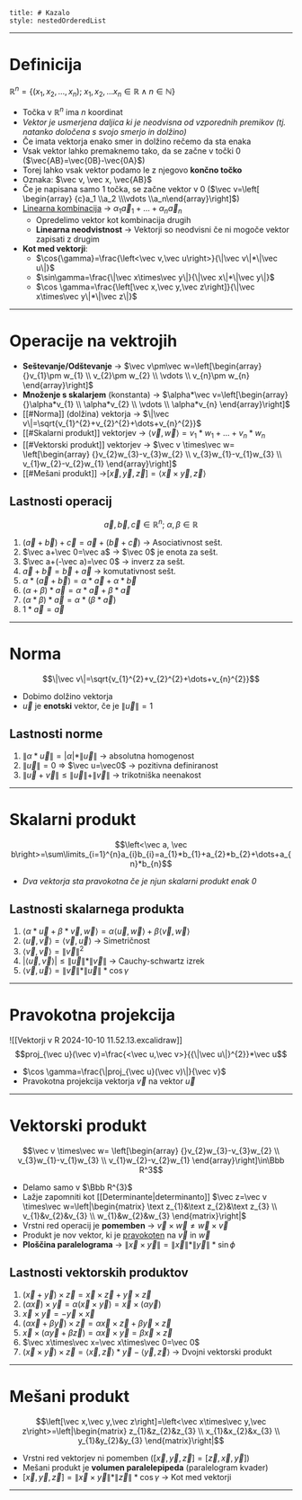 ```table-of-contents
title: # Kazalo
style: nestedOrderedList
```

---
# Definicija
$\mathbb{R}^{n}=\left\{(x_{1}, x_{2},..., x_{n});\ x_{1}, x_{2},... x_{n} \in \mathbb R \land n\in \mathbb N\right\}$
- Točka v $\mathbb R^n$ ima $n$ koordinat
- *Vektor je usmerjena daljica ki je neodvisna od vzporednih premikov (tj. natanko določena s svojo smerjo in dolžino)*
- Če imata vektorja enako smer in dolžino rečemo da sta enaka
- Vsak vektor lahko premaknemo tako, da se začne v točki $0$ ($\vec{AB}=\vec{0B}-\vec{0A}$)
- Torej lahko vsak vektor podamo le z njegovo **končno točko**
- Oznaka: $\vec v, \vec x, \vec{AB}$
- Če je napisana samo 1 točka, se začne vektor v 0 ($\vec v=\left[  \begin{array} {c}a_1 \\a_2 \\\vdots \\a_n\end{array}\right]$)
- <u>Linearna kombinacija</u> -> $\alpha_{1}\vec a_{1}+\dots+\alpha_{n}\vec a_{n}$
	- Opredelimo vektor kot kombinacija drugih
	- **Linearna neodvistnost** -> Vektorji so neodvisni če ni mogoče vektor zapisati z drugim
- **Kot med vektorji**:
	- $\cos{\gamma}=\frac{\left<\vec v,\vec u\right>}{\|\vec v\|*\|\vec u\|}$
	- $\sin\gamma=\frac{\|\vec x\times\vec y\|}{\|\vec x\|*\|\vec y\|}$
	- $\cos \gamma=\frac{\left[\vec x,\vec y,\vec z\right]}{\|\vec x\times\vec y\|*\|\vec z\|}$

---
# Operacije na vektrojih
- **Seštevanje/Odštevanje** -> $\vec v\pm\vec w=\left[\begin{array} {}v_{1}\pm w_{1} \\ v_{2}\pm w_{2} \\ \vdots \\ v_{n}\pm w_{n} \end{array}\right]$
- **Množenje s skalarjem** (konstanta) -> $\alpha*\vec v=\left[\begin{array} {}\alpha*v_{1} \\ \alpha*v_{2} \\ \vdots \\ \alpha*v_{n} \end{array}\right]$
- [[#Norma]] (dolžina) vektorja -> $\|\vec v\|=\sqrt{v_{1}^{2}+v_{2}^{2}+\dots+v_{n}^{2}}$   
- [[#Skalarni produkt]] vektorjev -> $\left<\vec v, \vec w\right>=v_1*w_1+...+v_n*w_n$
- [[#Vektorski produkt]] vektorjev -> $\vec v \times\vec w= \left[\begin{array} {}v_{2}w_{3}-v_{3}w_{2} \\ v_{3}w_{1}-v_{1}w_{3}  \\ v_{1}w_{2}-v_{2}w_{1} \end{array}\right]$
- [[#Mešani produkt]] ->$\left[\vec x,\vec y,\vec z\right]=\left<\vec x\times\vec y,\vec z\right>$
## Lastnosti operacij 
$$\vec a, \vec b, \vec c \in \mathbb R^{n};\ \alpha, \beta \in \mathbb R$$
1. $(\vec a+\vec b)+\vec c=\vec a +(\vec b+\vec c)$ -> Asociativnost sešt. 
2. $\vec a+\vec 0=\vec a$ -> $\vec 0$ je enota za sešt. 
3. $\vec a+(-\vec a)=\vec 0$ -> inverz za sešt. 
4. $\vec a+\vec b=\vec b+\vec a$ -> komutativnost sešt. 
5. $\alpha*(\vec a+\vec b)=\alpha*\vec a+\alpha*\vec b$
6. $(\alpha+\beta)*\vec a=\alpha*\vec a+\beta*\vec a$
7. $(\alpha*\beta)*\vec a=\alpha*(\beta*\vec a)$
8. $1*\vec a=\vec a$

---
# Norma 
$$\|\vec v\|=\sqrt{v_{1}^{2}+v_{2}^{2}+\dots+v_{n}^{2}}$$
- Dobimo dolžino vektorja
- $\vec u$ je **enotski** vektor, če je $\|\vec u\|=1$
## Lastnosti norme
1. $\|\alpha*\vec u\|=|\alpha|*\|\vec u\|$ -> absolutna homogenost 
2. $\|\vec u\|= 0$ => $\vec u=\vec0$ -> pozitivna definiranost
3. $\|\vec u+\vec v\|\le\|\vec u\|+\|\vec v\|$ -> trikotniška neenakost

---
# Skalarni produkt
$$\left<\vec a, \vec b\right>=\sum\limits_{i=1}^{n}a_{i}b_{i}=a_{1}*b_{1}+a_{2}*b_{2}+\dots+a_{n}*b_{n}$$
- *Dva vektorja sta pravokotna če je njun skalarni produkt enak $0$*
## Lastnosti skalarnega produkta
1. $\left<\alpha*\vec u+\beta*\vec v,\vec w\right>=\alpha\left<\vec u,\vec w\right>+\beta\left<\vec v, \vec w\right>$
2. $\left<\vec u,\vec v\right>=\left<\vec v,\vec u\right>$ -> Simetričnost
3. $\left<\vec v, \vec v\right>=\|\vec v\|^2$
4. $|\left<\vec u,\vec v\right>|\le\|\vec u\|*\|\vec v\|$ -> Cauchy-schwartz izrek
5. $\left<\vec v,\vec u\right>=\|\vec v\|*\|\vec u\|*\cos{\gamma}$

---
# Pravokotna projekcija
![[Vektorji v R 2024-10-10 11.52.13.excalidraw]]
$$proj_{\vec u}(\vec v)=\frac{<\vec u,\vec v>}{{\|\vec u\|}^{2}}*\vec u$$
- $\cos \gamma=\frac{\|proj_{\vec u}(\vec v)\|}{\vec v}$
- Pravokotna projekcija vektorja $\vec v$ na vektor $\vec u$

---
# Vektorski produkt
$$\vec v \times\vec w= \left[\begin{array} {}v_{2}w_{3}-v_{3}w_{2} \\ v_{3}w_{1}-v_{1}w_{3}  \\ v_{1}w_{2}-v_{2}w_{1} \end{array}\right]\in\Bbb R^3$$
- Delamo samo v $\Bbb R^{3}$
- Lažje zapomniti kot [[Determinante|determinanto]] $\vec z=\vec v \times\vec w=\left|\begin{matrix} \text z_{1}&\text z_{2}&\text z_{3} \\ v_{1}&v_{2}&v_{3} \\ w_{1}&w_{2}&w_{3} \end{matrix}\right|$
- Vrstni red operacij je **pomemben** -> $\vec v\times\vec w\not=\vec w\times\vec v$
- Produkt je nov vektor, ki je <u>pravokoten</u> na $\vec v$ in $\vec w$
- **Ploščina paralelograma** -> $\|\vec x\times\vec y\|=\|\vec x\|*\|\vec y\|*\sin\phi$
## Lastnosti vektorskih produktov
1. $(\vec x+\vec y)\times\vec z=\vec x\times\vec z+\vec y\times\vec z$
2. $(\alpha\vec x)\times\vec y=\alpha(\vec x\times\vec y)=\vec x\times(\alpha\vec y)$
3. $\vec x\times\vec y=-\vec y\times\vec x$
4. $(\alpha\vec x+\beta\vec y)\times\vec z=\alpha\vec x\times\vec z+\beta\vec y\times\vec z$
5. $\vec x\times(\alpha\vec y+\beta\vec z)=\alpha\vec x\times\vec y=\beta\vec x\times\vec z$
6. $\vec x\times\vec x=\vec x\times\vec 0=\vec 0$
7. $(\vec x\times\vec y)\times\vec z=\left<\vec x,\vec z\right>*\vec y-\left<\vec y,\vec z\right>$ -> Dvojni vektorski produkt

---
# Mešani produkt
$$\left[\vec x,\vec y,\vec z\right]=\left<\vec x\times\vec y,\vec z\right>=\left|\begin{matrix} z_{1}&z_{2}&z_{3} \\ x_{1}&x_{2}&x_{3} \\ y_{1}&y_{2}&y_{3} \end{matrix}\right|$$
- Vrstni red vektorjev ni pomemben ($[\vec x,\vec y,\vec z]=[\vec z, \vec x, \vec y]$)
- Mešani produkt je **volumen paralelepipeda** (paralelogram kvader)
- $\left[\vec x,\vec y,\vec z\right]=\|\vec x\times\vec y\|*\|\vec z\|*\cos \gamma$ -> Kot med vektorji

---